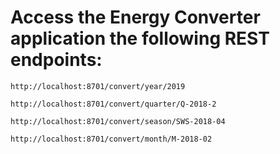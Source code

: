 
# Access the Energy Converter application the following REST endpoints:

    http://localhost:8701/convert/year/2019
    
    http://localhost:8701/convert/quarter/Q-2018-2
    
    http://localhost:8701/convert/season/SWS-2018-04
    
    http://localhost:8701/convert/month/M-2018-02
    